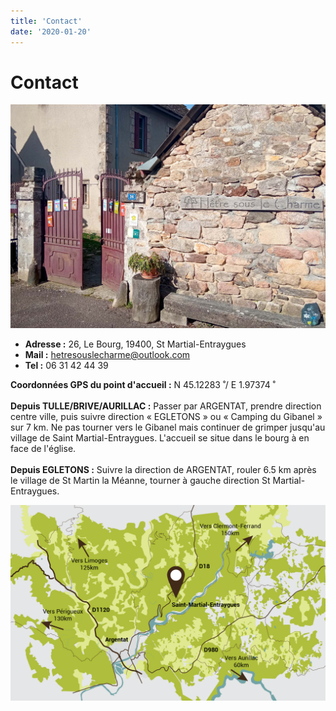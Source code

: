```yaml
---
title: 'Contact'
date: '2020-01-20'
---
```


# Contact

![Contact](../images/contact.jpg)

- **Adresse :** 26, Le Bourg, 19400, St Martial-Entraygues
- **Mail :** hetresouslecharme@outlook.com
- **Tel :** 06 31 42 44 39

**Coordonnées GPS du point d'accueil :** N 45.12283 ̊ / E 1.97374 ̊
<br /><br />
**Depuis TULLE/BRIVE/AURILLAC :**
Passer par ARGENTAT, prendre direction centre ville, puis suivre direction « EGLETONS » ou « Camping du Gibanel » sur 7 km.
Ne pas tourner vers le Gibanel mais continuer de grimper jusqu'au village de Saint Martial-Entraygues.
L'accueil se situe dans le bourg à en face de l'église.
<br /><br />
**Depuis EGLETONS :**
Suivre la direction de ARGENTAT, rouler 6.5 km après le village de St Martin la Méanne, tourner à gauche direction St Martial-Entraygues.

![Carte](../images/map.png)

